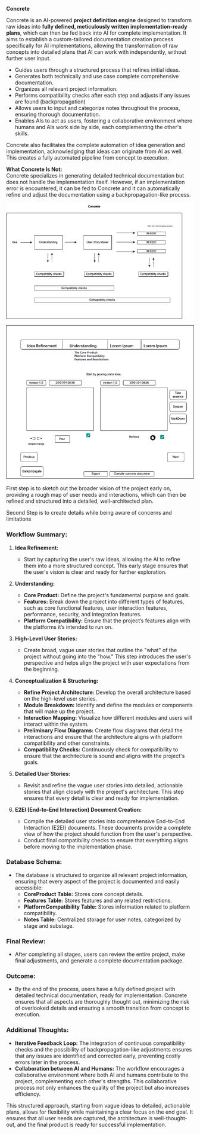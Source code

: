 
**Concrete** 

Concrete is an AI-powered **project definition engine** designed to transform raw ideas into **fully defined, meticulously written implementation-ready plans**, which can then be fed back into AI for complete implementation. It aims to establish a custom-tailored documentation creation process specifically for AI implementations, allowing the transformation of raw concepts into detailed plans that AI can work with independently, without further user input.

- Guides users through a structured process that refines initial ideas.
- Generates both technically and use case complete comprehensive documentation.
- Organizes all relevant project information.
- Performs compatibility checks after each step and adjusts if any issues are found (backpropagation)
- Allows users to input and categorize notes throughout the process, ensuring thorough documentation.
- Enables AIs to act as users, fostering a collaborative environment where humans and AIs work side by side, each complementing the other's skills.


Concrete also facilitates the complete automation of idea generation and implementation, acknowledging that ideas can originate from AI as well. This creates a fully automated pipeline from concept to execution.

**What Concrete Is Not:**  
Concrete specializes in generating detailed technical documentation but does not handle the implementation itself. However, if an implementation error is encountered, it can be fed to Concrete and it can automatically refine and adjust the documentation using a backpropagation-like process.

![Example Image](concrete.drawio.png)
     
![Example Image](concrete-ui.drawio.png)

First step is to sketch out the broader vision of the project early on, providing a rough map of user needs and interactions, which can then be refined and structured into a detailed, well-architected plan.

Second Step is to create details while being aware of concerns and limitations


### Workflow Summary:

1. **Idea Refinement:**
   - Start by capturing the user's raw ideas, allowing the AI to refine them into a more structured concept. This early stage ensures that the user's vision is clear and ready for further exploration.

2. **Understanding:**
   - **Core Product:** Define the project's fundamental purpose and goals.
   - **Features:** Break down the project into different types of features, such as core functional features, user interaction features, performance, security, and integration features.
   - **Platform Compatibility:** Ensure that the project’s features align with the platforms it’s intended to run on.

3. **High-Level User Stories:**
   - Create broad, vague user stories that outline the "what" of the project without going into the "how." This step introduces the user's perspective and helps align the project with user expectations from the beginning.

4. **Conceptualization & Structuring:**
   - **Refine Project Architecture:** Develop the overall architecture based on the high-level user stories.
   - **Module Breakdown:** Identify and define the modules or components that will make up the project.
   - **Interaction Mapping:** Visualize how different modules and users will interact within the system.
   - **Preliminary Flow Diagrams:** Create flow diagrams that detail the interactions and ensure that the architecture aligns with platform compatibility and other constraints.
   - **Compatibility Checks:** Continuously check for compatibility to ensure that the architecture is sound and aligns with the project's goals.

5. **Detailed User Stories:**
   - Revisit and refine the vague user stories into detailed, actionable stories that align closely with the project's architecture. This step ensures that every detail is clear and ready for implementation.

6. **E2EI (End-to-End Interaction) Document Creation:**
   - Compile the detailed user stories into comprehensive End-to-End Interaction (E2EI) documents. These documents provide a complete view of how the project should function from the user's perspective.
   - Conduct final compatibility checks to ensure that everything aligns before moving to the implementation phase.

### Database Schema:
- The database is structured to organize all relevant project information, ensuring that every aspect of the project is documented and easily accessible:
  - **CoreProduct Table:** Stores core concept details.
  - **Features Table:** Stores features and any related restrictions.
  - **PlatformCompatibility Table:** Stores information related to platform compatibility.
  - **Notes Table:** Centralized storage for user notes, categorized by stage and substage.

### Final Review:
- After completing all stages, users can review the entire project, make final adjustments, and generate a complete documentation package.

### Outcome:
- By the end of the process, users have a fully defined project with detailed technical documentation, ready for implementation. Concrete ensures that all aspects are thoroughly thought out, minimizing the risk of overlooked details and ensuring a smooth transition from concept to execution.

### Additional Thoughts:
- **Iterative Feedback Loop:** The integration of continuous compatibility checks and the possibility of backpropagation-like adjustments ensures that any issues are identified and corrected early, preventing costly errors later in the process.
- **Collaboration between AI and Humans:** The workflow encourages a collaborative environment where both AI and humans contribute to the project, complementing each other's strengths. This collaborative process not only enhances the quality of the project but also increases efficiency.

This structured approach, starting from vague ideas to detailed, actionable plans, allows for flexibility while maintaining a clear focus on the end goal. It ensures that all user needs are captured, the architecture is well-thought-out, and the final product is ready for successful implementation.